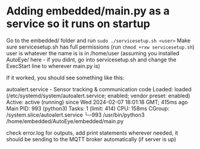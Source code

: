 # Adding embedded/main.py as a service so it runs on startup

Go to the embedded/ folder and run 
`sudo ./servicesetup.sh <user>`
Make sure servicesetup.sh has full permissions (run `chmod +rxw servicesetup.sh`)
user is whatever the name is is in /home/user (assuming you installed AutoEye/ here - if you didnt, go into servicesetup.sh and change the ExecStart line to wherever main.py is)

If it worked, you should see something like this:

autoalert.service - Sensor tracking & communication code
     Loaded: loaded (/etc/systemd/system/autoalert.service; enabled; vendor preset: enabled)
     Active: active (running) since Wed 2024-02-07 18:01:18 GMT; 415ms ago
   Main PID: 993 (python3)
      Tasks: 1 (limit: 414)
        CPU: 158ms
     CGroup: /system.slice/autoalert.service
             └─993 /usr/bin/python3 /home/embedded/AutoEye/embedded/main.py

check error.log for outputs, add print statements wherever needed, it should be sending to the MQTT broker automatically (if server is up)